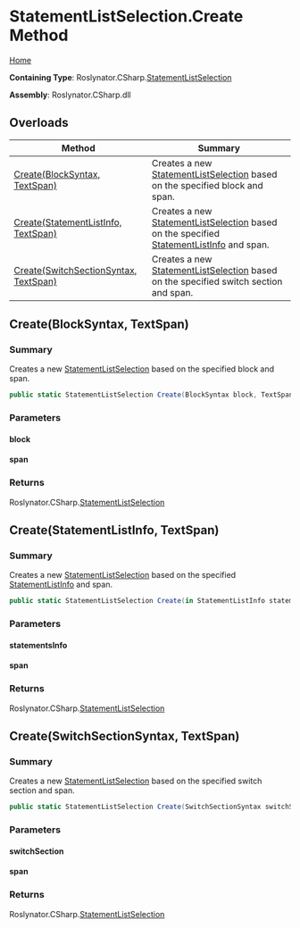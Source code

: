 <a name="_top"></a>

# StatementListSelection\.Create Method

[Home](../../../../README.md#_top)

**Containing Type**: Roslynator\.CSharp\.[StatementListSelection](../README.md#_top)

**Assembly**: Roslynator\.CSharp\.dll

## Overloads

| Method | Summary |
| ------ | ------- |
| [Create(BlockSyntax, TextSpan)](#Roslynator_CSharp_StatementListSelection_Create_Microsoft_CodeAnalysis_CSharp_Syntax_BlockSyntax_Microsoft_CodeAnalysis_Text_TextSpan_) | Creates a new [StatementListSelection](../README.md#_top) based on the specified block and span\. |
| [Create(StatementListInfo, TextSpan)](#Roslynator_CSharp_StatementListSelection_Create_Roslynator_CSharp_Syntax_StatementListInfo__Microsoft_CodeAnalysis_Text_TextSpan_) | Creates a new [StatementListSelection](../README.md#_top) based on the specified [StatementListInfo](../../Syntax/StatementListInfo/README.md#_top) and span\. |
| [Create(SwitchSectionSyntax, TextSpan)](#Roslynator_CSharp_StatementListSelection_Create_Microsoft_CodeAnalysis_CSharp_Syntax_SwitchSectionSyntax_Microsoft_CodeAnalysis_Text_TextSpan_) | Creates a new [StatementListSelection](../README.md#_top) based on the specified switch section and span\. |

## Create\(BlockSyntax, TextSpan\) <a name="Roslynator_CSharp_StatementListSelection_Create_Microsoft_CodeAnalysis_CSharp_Syntax_BlockSyntax_Microsoft_CodeAnalysis_Text_TextSpan_"></a>

### Summary

Creates a new [StatementListSelection](../README.md#_top) based on the specified block and span\.

```csharp
public static StatementListSelection Create(BlockSyntax block, TextSpan span)
```

### Parameters

#### block

#### span

### Returns

Roslynator\.CSharp\.[StatementListSelection](../README.md#_top)

## Create\(StatementListInfo, TextSpan\) <a name="Roslynator_CSharp_StatementListSelection_Create_Roslynator_CSharp_Syntax_StatementListInfo__Microsoft_CodeAnalysis_Text_TextSpan_"></a>

### Summary

Creates a new [StatementListSelection](../README.md#_top) based on the specified [StatementListInfo](../../Syntax/StatementListInfo/README.md#_top) and span\.

```csharp
public static StatementListSelection Create(in StatementListInfo statementsInfo, TextSpan span)
```

### Parameters

#### statementsInfo

#### span

### Returns

Roslynator\.CSharp\.[StatementListSelection](../README.md#_top)

## Create\(SwitchSectionSyntax, TextSpan\) <a name="Roslynator_CSharp_StatementListSelection_Create_Microsoft_CodeAnalysis_CSharp_Syntax_SwitchSectionSyntax_Microsoft_CodeAnalysis_Text_TextSpan_"></a>

### Summary

Creates a new [StatementListSelection](../README.md#_top) based on the specified switch section and span\.

```csharp
public static StatementListSelection Create(SwitchSectionSyntax switchSection, TextSpan span)
```

### Parameters

#### switchSection

#### span

### Returns

Roslynator\.CSharp\.[StatementListSelection](../README.md#_top)

